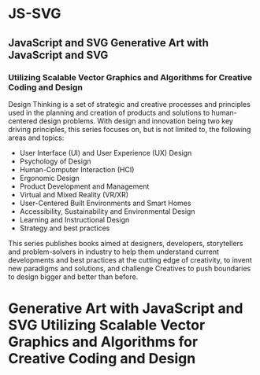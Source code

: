 # JS-SVG
## JavaScript and SVG Generative Art with JavaScript and SVG
### Utilizing Scalable Vector Graphics and Algorithms for Creative Coding and Design

Design Thinking is a set of strategic and creative processes and principles
used in the planning and creation of products and solutions to human-
centered design problems.
With design and innovation being two key driving principles, this
series focuses on, but is not limited to, the following areas and topics:

  - User Interface (UI) and User Experience (UX) Design
  - Psychology of Design
  - Human-Computer Interaction (HCI)
  - Ergonomic Design
  - Product Development and Management
  - Virtual and Mixed Reality (VR/XR)
  - User-Centered Built Environments and Smart Homes
  - Accessibility, Sustainability and Environmental Design
  - Learning and Instructional Design
  - Strategy and best practices

This series publishes books aimed at designers, developers, storytellers
and problem-solvers in industry to help them understand current
developments and best practices at the cutting edge of creativity, to invent
new paradigms and solutions, and challenge Creatives to push boundaries
to design bigger and better than before.

# Generative Art with JavaScript and SVG Utilizing Scalable Vector Graphics and Algorithms for Creative Coding and Design
